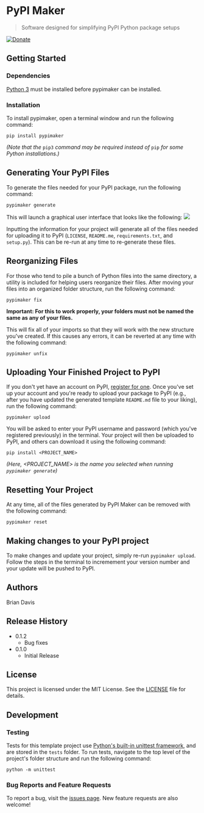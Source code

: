 # PyPI Maker
> Software designed for simplifying PyPI Python package setups

[![Donate](https://img.shields.io/badge/Donate-PayPal-green.svg)](https://www.paypal.com/donate/?business=UA5NL9MJSFMVY)

## Getting Started

### Dependencies

[Python 3](https://www.python.org/downloads/) must be installed before pypimaker can be installed.

### Installation

To install pypimaker, open a terminal window and run the following command:

```
pip install pypimaker
```

*(Note that the* `pip3` *command may be required instead of* `pip` *for some Python installations.)*

## Generating Your PyPI Files

To generate the files needed for your PyPI package, run the following command:

```
pypimaker generate
```

This will launch a graphical user interface that looks like the following:
![](https://github.com/bdavis222/pypimaker/blob/main/images/0.png)

Inputting the information for your project will generate all of the files needed for uploading it to PyPI (`LICENSE`, `README.me`, `requirements.txt`, and `setup.py`). This can be re-run at any time to re-generate these files.

## Reorganizing Files

For those who tend to pile a bunch of Python files into the same directory, a utility is included for helping users reorganize their files. After moving your files into an organized folder structure, run the following command:

```
pypimaker fix
```

**Important: For this to work properly, your folders must not be named the same as any of your files.**

This will fix all of your imports so that they will work with the new structure you've created. If this causes any errors, it can be reverted at any time with the following command:

```
pypimaker unfix
```

## Uploading Your Finished Project to PyPI

If you don't yet have an account on PyPI, [register for one](https://pypi.org/account/register/). Once you've set up your account and you're ready to upload your package to PyPI (e.g., after you have updated the generated template `README.md` file to your liking), run the following command:

```
pypimaker upload
```

You will be asked to enter your PyPI username and password (which you've registered previously) in the terminal. Your project will then be uploaded to PyPI, and others can download it using the following command:

```
pip install <PROJECT_NAME>
```

*(Here, <PROJECT_NAME> is the name you selected when running `pypimaker generate`)*

## Resetting Your Project

At any time, all of the files generated by PyPI Maker can be removed with the following command:

```
pypimaker reset
```

## Making changes to your PyPI project

To make changes and update your project, simply re-run `pypimaker upload`. Follow the steps in the terminal to incremement your version number and your update will be pushed to PyPI.

## Authors

Brian Davis

## Release History

* 0.1.2
	 * Bug fixes
* 0.1.0
	 * Initial Release

## License

This project is licensed under the MIT License. See the [LICENSE](https://github.com/bdavis222/pypimaker/blob/main/LICENSE) file for details.

## Development

### Testing

Tests for this template project use [Python's built-in unittest framework](https://docs.python.org/3/library/unittest.html), and are stored in the `tests` folder. To run tests, navigate to the top level of the project's folder structure and run the following command:

```
python -m unittest
```

### Bug Reports and Feature Requests

To report a bug, visit the [issues page](https://github.com/bdavis222/project_template/issues). New feature requests are also welcome!
